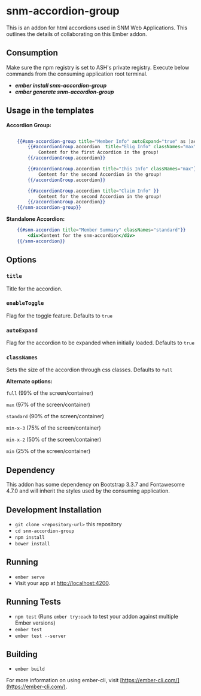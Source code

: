
# snm-accordion-group
This is an addon for html accordions used in SNM Web Applications. This outlines the details of collaborating on this Ember addon.

## Consumption
Make sure the npm registry is set to ASH's private registry. 
Execute below commands from the consuming application root terminal. 

  * ***ember install snm-accordion-group***
  * ***ember generate snm-accordion-group***


## Usage in the templates
**Accordion Group:**
```handlebars

    {{#snm-accordion-group title="Member Info" autoExpand="true" as |accordionGroup|}}
        {{#accordionGroup.accordion  title="Elig Info" classNames="max"}}
            Content for the first Accordion in the group!
        {{/accordionGroup.accordion}}

        {{#accordionGroup.accordion title="Ihis Info" classNames="max"}}
            Content for the second Accordion in the group!
        {{/accordionGroup.accordion}}

        {{#accordionGroup.accordion title="Claim Info" }}
            Content for the second Accordion in the group!
        {{/accordionGroup.accordion}}
    {{/snm-accordion-group}} 
```
**Standalone Accordion:**
```handlebars
    {{#snm-accordion title="Member Summary" classNames="standard"}}
        <div>Content for the snm-accordion</div>
    {{/snm-accordion}}
```

## Options 
### `title` 
   Title for the accordion.
### `enableToggle` 
   Flag for the toggle feature. Defaults to `true`
### `autoExpand` 
   Flag for the accordion to be expanded when initially loaded. Defaults to `true`
### `classNames` 
Sets the size of the accordion through css classes. Defaults to `full`

**Alternate options:**
  
  `full` (99% of the screen/container)  

  `max` (97% of the screen/container) 

  `standard` (90% of the screen/container) 

  `min-x-3` (75% of the screen/container) 

  `min-x-2` (50% of the screen/container) 

  `min` (25% of the screen/container) 

## Dependency
This addon has some dependency on Bootstrap 3.3.7 and Fontawesome 4.7.0 and will inherit the styles used by the consuming application. 

## Development Installation

* `git clone <repository-url>` this repository
* `cd snm-accordion-group`
* `npm install`
* `bower install`

## Running

* `ember serve`
* Visit your app at [http://localhost:4200](http://localhost:4200).

## Running Tests

* `npm test` (Runs `ember try:each` to test your addon against multiple Ember versions)
* `ember test`
* `ember test --server`

## Building

* `ember build`

For more information on using ember-cli, visit [https://ember-cli.com/](https://ember-cli.com/).

